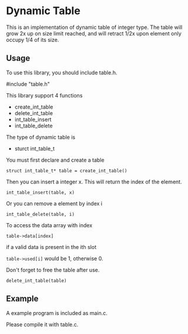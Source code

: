 Dynamic Table
=============

This is an implementation of dynamic table of integer type.
The table will grow 2x up on size limit reached, and will retract 1/2x upon element only occupy 1/4 of its size.

Usage
-----

To use this library, you should include table.h.

#include "table.h"

This library support 4 functions
 - create_int_table
 - delete_int_table
 - int_table_insert
 - int_table_delete

The type of dynamic table is 
 - sturct int_table_t

You must first declare and create a table

`struct int_table_t* table = create_int_table()`

Then you can insert a integer x. This will return the index of the element.

`int_table_insert(table, x)`

Or you can remove a element by index i

`int_table_delete(table, i)`

To access the data array with index

`table->data[index]`

if a valid data is present in the ith slot

`table->used[i]` would be 1, otherwise 0.

Don't forget to free the table after use.

`delete_int_table(table)`

Example
-------
A example program is included as main.c. 

Please compile it with table.c.
